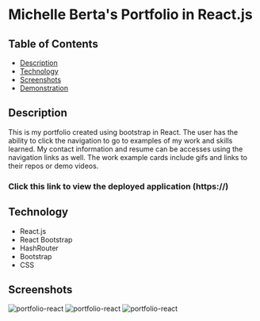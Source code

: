 # Michelle Berta's Portfolio in React.js

## Table of Contents
* [Description](#description)
* [Technology](#technology)
* [Screenshots](#screenshots)
* [Demonstration](#demonstration)

## Description
This is my portfolio created using bootstrap in React.  The user has the ability to click the navigation to go to examples of my work and skills learned.  My contact information and resume can be accesses using the navigation links as well.  The work example cards include gifs and links to their repos or demo videos. 

### Click this link to view the deployed application (https://) 

## Technology
* React.js
* React Bootstrap
* HashRouter
* Bootstrap
* CSS

## Screenshots

![portfolio-react](assets/about.png)
![portfolio-react](assets/skills.png)
![portfolio-react](assets/work.png)
